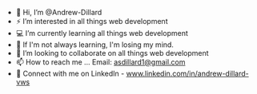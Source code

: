 - 👋 Hi, I’m @Andrew-Dillard
- ⚡ I’m interested in all things web development
- 💻 I’m currently learning all things web development
- 🧠 If I'm not always learning, I'm losing my mind. 
- 🤝 I’m looking to collaborate on all things web development
- 📫 How to reach me ... Email: asdillard1@gmail.com
- :slightly_smiling_face: Connect with me on LinkedIn - www.linkedin.com/in/andrew-dillard-vws

<!---
Andrew-Dillard/Andrew-Dillard is a ✨ special ✨ repository because its `README.md` (this file) appears on your GitHub profile.
You can click the Preview link to take a look at your changes.
--->
